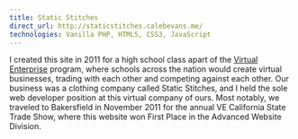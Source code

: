 ```yaml
---
title: Static Stitches
direct_url: http://staticstitches.calebevans.me/
technologies: Vanilla PHP, HTML5, CSS3, JavaScript
---
```


I created this site in 2011 for a high school class apart of the [Virtual
Enterprise](https://veinternational.org/) program, where schools across the
nation would create virtual businesses, trading with each other and competing
against each other. Our business was a clothing company called Static Stitches,
and I held the sole web developer position at this virtual company of ours. Most
notably, we traveled to Bakersfield in November 2011 for the annual VE
California State Trade Show, where this website won First Place in the Advanced
Website Division.
